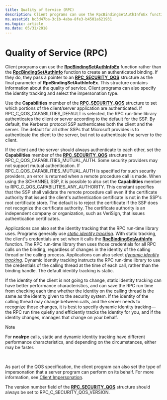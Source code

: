 ```yaml
---
title: Quality of Service (RPC)
description: Client programs can use the RpcBindingSetAuthInfoEx function rather than the RpcBindingSetAuthInfo function to create an authenticated binding.
ms.assetid: bc3d47ba-3c1b-4aba-8fe3-b4501a621931
ms.topic: article
ms.date: 05/31/2018
---
```


# Quality of Service (RPC)

Client programs can use the [**RpcBindingSetAuthInfoEx**](/windows/desktop/api/Rpcdce/nf-rpcdce-rpcbindingsetauthinfoexa) function rather than the [**RpcBindingSetAuthInfo**](/windows/desktop/api/Rpcdce/nf-rpcdce-rpcbindingsetauthinfo) function to create an authenticated binding. If they do, they pass a pointer to an [**RPC\_SECURITY\_QOS**](/windows/desktop/api/Rpcdce/ns-rpcdce-rpc_security_qos) structure as the final parameter of **RpcBindingSetAuthInfoEx**. This structure contains information about the quality of service. Client programs can also specify the identity tracking and select the impersonation type.

Use the **Capabilities** member of the [**RPC\_SECURITY\_QOS**](/windows/desktop/api/Rpcdce/ns-rpcdce-rpc_security_qos) structure to set which portions of the client/server application are authenticated. If RPC\_C\_QOS\_CAPABILITIES\_DEFAULT is selected, the RPC run-time library authenticates the client or server according to the default for the SSP. By default, the Kerberos protocol SSP authenticates both the client and the server. The default for all other SSPs that Microsoft provides is to authenticate the client to the server, but not to authenticate the server to the client.

If the client and the server should always authenticate to each other, set the **Capabilities** member of the [**RPC\_SECURITY\_QOS**](/windows/desktop/api/Rpcdce/ns-rpcdce-rpc_security_qos) structure to RPC\_C\_QOS\_CAPABILITIES\_MUTUAL\_AUTH. Some security providers may not support mutual authentication. If RPC\_C\_QOS\_CAPABILITIES\_MUTUAL\_AUTH is specified for such security providers, an error is returned when a remote procedure call is made. When using the SCHANNEL SSP, it is possible to also set the **Capabilities** member to RPC\_C\_QOS\_CAPABILITIES\_ANY\_AUTHORITY. This constant specifies that the SSP shall validate the remote procedure call even if the certificate authority that issued the client's authentication certificate is not in the SSP's root certificate store. The default is to reject the certificate if the SSP does not recognize the certificate authority. The certificate authority is an independent company or organization, such as VeriSign, that issues authentication certificates.

Applications can also set the identity tracking that the RPC run-time library uses. Programs generally use [*static identity tracking*](s-glos.md). With static tracking, the client's credentials are set when it calls the [**RpcBindingSetAuthInfo**](/windows/desktop/api/Rpcdce/nf-rpcdce-rpcbindingsetauthinfo) function. The RPC run-time library then uses those credentials for all RPC calls on the binding, regardless of changes in the identity of the calling thread or the calling process. Applications can also select [*dynamic identity tracking*](d-glos.md). Dynamic identity tracking instructs the RPC run-time library to use the credentials of the calling thread at the time of each call, rather than the binding handle. The default identity tracking is static.

If the identity of the client is not going to change, static identity tracking can have better performance characteristics, and can save the RPC run time from checking each time whether the identity on the calling thread is the same as the identity given to the security system. If the identity of the calling thread may change between calls, and the server needs to recognize those changes, it is best to specify dynamic identity tracking—the RPC run time quietly and efficiently tracks the identity for you, and if the identity changes, manages that change on your behalf.

> [!Note]  
> For **ncalrpc** calls, static and dynamic identity tracking have different performance characteristics, and depending on the circumstances, either may be faster.

 

As part of the QOS specification, the client program can also set the type of impersonation that a server program can perform on its behalf. For more information, see [Client Impersonation](client-impersonation.md).

The version number field of the [**RPC\_SECURITY\_QOS**](/windows/desktop/api/Rpcdce/ns-rpcdce-rpc_security_qos) structure should always be set to RPC\_C\_SECURITY\_QOS\_VERSION.

 

 




